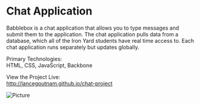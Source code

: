 Chat Application
============

Babblebox is a chat application that allows you to type messages and submit them to the application. The chat application pulls data from a database, which all of the Iron Yard students have real time access to. Each chat application runs separately but updates globally. 

Primary Technologies: <br>
HTML, CSS, JavaScript, Backbone

View the Project Live: <br>
http://lancegputnam.github.io/chat-project

![Picture](https://farm3.staticflickr.com/2913/14627947972_9a74cb731f_o.png)
